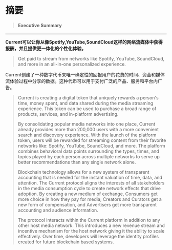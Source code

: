 # 摘要

> #### Executive Summary

---

**Current可以让你从像Spotify,YouTube,SoundCloud这样的网络流媒体中获得报酬，并且提供更一体化的个性化体验。**

> Get paid to stream from networks like Spotify, YouTube, SoundCloud, and more in an all-in-one personalized experience.

Current创建了一种数字代币来唯一确定性的回报用户的花费的时间、资金和媒体流体验过程中分享的数据。这种代币可以用于支付广泛的产品、服务和平台内广告。

> Current is creating a digital token that uniquely rewards a person's time, money spent, and data shared during the media streaming experience. This token can be used to purchase a broad range of products, services, and in-platform advertising.
>
> By consolidating popular media networks into one place, Current already provides more than 200,000 users with a more convenient search and discovery experience. With the launch of the platform token, users will be rewarded for streaming content from their favorite networks like: Spotify, YouTube, SoundCloud, and more. The platform combines behavioral data points surrounding the types, times, and topics played by each person across multiple networks to serve up better recommendations than any single network alone.
>
> Blockchain technology allows for a new system of transparent accounting that is needed for the instant valuation of time, data, and attention. The Current protocol aligns the interests of all stakeholders in the media consumption cycle to create network effects that drive adoption. By creating a new medium of exchange, Consumers get more choice in how they pay for media; Creators and Curators get a new form of compensation, and Advertisers get more transparent accounting and audience information.
>
> The protocol interacts within the Current platform in addition to any other host media network. This introduces a new revenue stream and incentive mechanism for the host network giving it the ability to scale effectively. Over time, developers will leverage the identity profiles created for future blockchain based systems.



